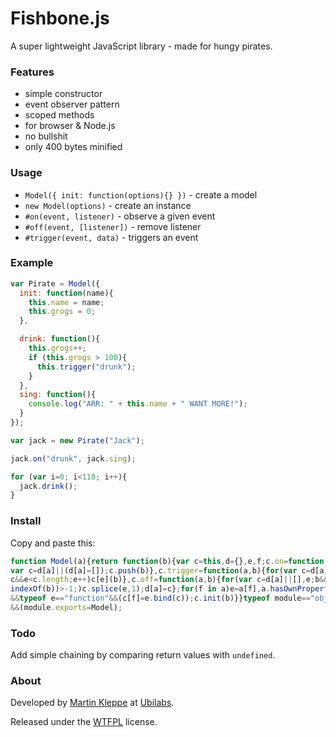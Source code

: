 # Fishbone.js

A super lightweight JavaScript library - made for hungy pirates.

### Features

* simple constructor
* event observer pattern
* scoped methods
* for browser & Node.js
* no bullshit
* only 400 bytes minified

### Usage

* `Model({ init: function(options){} })` - create a model
* `new Model(options)` - create an instance
* `#on(event, listener)` - observe a given event
* `#off(event, [listener])` - remove listener
* `#trigger(event, data)` - triggers an event

### Example

```js
var Pirate = Model({
  init: function(name){
    this.name = name;
    this.grogs = 0;
  },

  drink: function(){
    this.grogs++;
    if (this.grogs > 100){
      this.trigger("drunk");
    }
  },
  sing: function(){
    console.log("ARR: " + this.name + " WANT MORE!");
  }
});

var jack = new Pirate("Jack");

jack.on("drunk", jack.sing);

for (var i=0; i<110; i++){
  jack.drink();
}
```

### Install

Copy and paste this:

```js
function Model(a){return function(b){var c=this,d={},e,f;c.on=function(a,b){
var c=d[a]||(d[a]=[]);c.push(b)},c.trigger=function(a,b){for(var c=d[a],e=0;
c&&e<c.length;e++)c[e](b)},c.off=function(a,b){for(var c=d[a]||[],e;b&&(e=c.
indexOf(b))>-1;)c.splice(e,1);d[a]=c};for(f in a)e=a[f],a.hasOwnProperty(f)
&&typeof e=="function"&&(c[f]=e.bind(c));c.init(b)}}typeof module=="object"
&&(module.exports=Model);
```

### Todo

Add simple chaining by comparing return values with `undefined`.


### About

Developed by [Martin Kleppe](https://plus.google.com/103747379090421872359) at [Ubilabs](http://www.ubilabs.net).

Released under the [WTFPL](http://en.wikipedia.org/wiki/WTFPL) license.